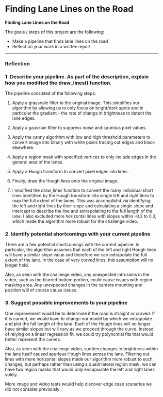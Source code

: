 # **Finding Lane Lines on the Road** 

**Finding Lane Lines on the Road**

The goals / steps of this project are the following:
* Make a pipeline that finds lane lines on the road
* Reflect on your work in a written report


[//]: # (Image References)

[image1]: ./examples/grayscale.jpg "Grayscale"

---

### Reflection

### 1. Describe your pipeline. As part of the description, explain how you modified the draw_lines() function.

The pipeline consisted of the following steps:

1. Apply a grayscale filter to the original image. This simplifies our algorithm by allowing us to only focus 
on bright/dark spots and in particular the gradient - the rate of change in brightness to detect the lane edges.

2. Apply a gaussian filter to suppress noise and spurious pixel values. 

3. Apply the canny algorithm with low and high threshold parameters to convert image into binary with 
white pixels tracing out edges and black elsewhere.

4. Apply a region mask with specified vertices to only include edges in the general area of the lanes.

5. Apply a Hough transform to convert pixel edges into lines.

6. Finally, draw the Hough lines onto the original image. 

7. I modified the draw_lines function to convert the many individual short lines identified by the Hough transform into
single left and right lines to map the full extent of the lanes. This was accomplishd via identifying the left and right lines by their slope and calculating a single slope and intercept to describe the line and extrapolating to the full length of the lane. I also excluded more horizontal lines with slopes within -0.3 to 0.3, which made the algorithm more robust for the challenge video.  


### 2. Identify potential shortcomings with your current pipeline

There are a few potential shortcomings with the current pipeline. In particular, the algorithm assumes that each of the left and right Hough lines will have a similar slope value and therefore we can extrapolate the full extent of the lane. In the case of very curved lines, this assumption will no longer hold. 

Also, as seen with the challenge video, any unexpected intrusions in the video, such as the blurred bottom portion, could cause issues with region masking area. Any unexpected changes in the camera mounting and position will of course cause issues.


### 3. Suggest possible improvements to your pipeline

One improvement would be to determine if the road is straight or curved. If it is curved, we would have to change our model by which we extrapolate and plot the full length of the lane. Each of the Hough lines will no longer have similar slopes but will vary as we proceed through the curve. Instead of relying on a linear regression fit, we could try polynomial fits that would better represent the curves. 

Also, as seen with the challenge video, sudden changes in brightness within the lane itself caused spurious Hough lines across the lane. Filtering out lines with more horizontal slopes made our algorithm more robust to such changes, but perhaps rather than using a quadrilateral region mask, we can have two region masks that would only encapsulate the left and right lanes solely. 

More image and video tests would help discover edge case scenarios we did not consider previously. 
